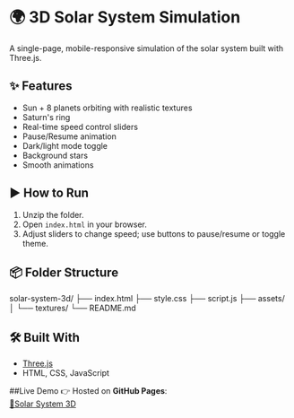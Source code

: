 # 🌍 3D Solar System Simulation

A single-page, mobile-responsive simulation of the solar system built with Three.js.

## ✨ Features
- Sun + 8 planets orbiting with realistic textures
- Saturn's ring
- Real-time speed control sliders
- Pause/Resume animation
- Dark/light mode toggle
- Background stars
- Smooth animations

## ▶️ How to Run
1. Unzip the folder.
2. Open `index.html` in your browser.
3. Adjust sliders to change speed; use buttons to pause/resume or toggle theme.

## 📦 Folder Structure
solar-system-3d/
├── index.html
├── style.css
├── script.js
├── assets/
│   └── textures/
└── README.md

## 🛠 Built With
- [Three.js](https://threejs.org/)
- HTML, CSS, JavaScript

##Live Demo
👉 Hosted on **GitHub Pages**:  
 [🔗Solar System 3D](https://im-avinash.github.io/solar-system-3d/)

